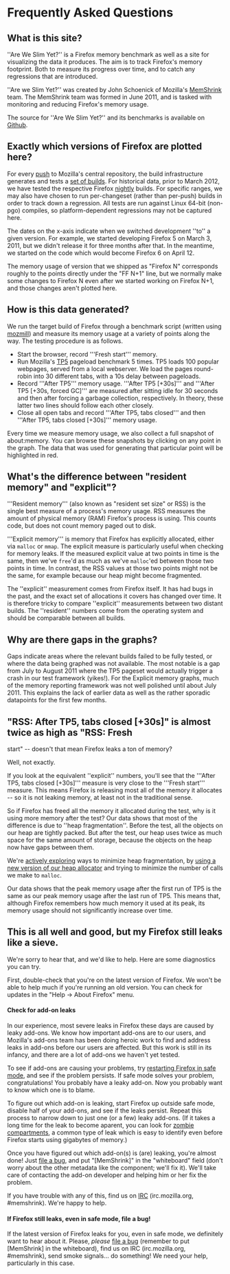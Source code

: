 # Frequently Asked Questions

## What is this site?

''Are We Slim Yet?'' is a Firefox memory benchmark as well as a site for
visualizing the data it produces. The aim is to track Firefox's memory
footprint. Both to measure its progress over time, and to catch any regressions
that are introduced.

''Are we Slim Yet?'' was created by John Schoenick of Mozilla's [MemShrink][]
team.  The MemShrink team was formed in June 2011, and is tasked with monitoring
and reducing Firefox's memory usage.

The source for ''Are We Slim Yet?'' and its benchmarks is available on
[Github][awsy-github].

## Exactly which versions of Firefox are plotted here?

For every [push][pushlog] to Mozilla's central repository, the build
infrastructure generates and tests a [set of builds][tbpl]. For historical data,
prior to March 2012, we have tested the respective Firefox [nightly] builds. For
specific ranges, we may also have chosen to run per-changeset (rather than
per-push) builds in order to track down a regression. All tests are run against
Linux 64-bit (non-pgo) compiles, so platform-dependent regressions may not be
captured here.

The dates on the x-axis indicate when we switched development ''to'' a given
version.  For example, we started developing Firefox 5 on March 3, 2011, but we
didn't release it for three months after that.  In the meantime, we started on
the code which would become Firefox 6 on April 12.

The memory usage of version that we shipped as "Firefox N" corresponds roughly
to the points directly under the "FF N+1" line, but we normally make some
changes to Firefox N even after we started working on Firefox N+1, and those
changes aren't plotted here.

## How is this data generated?

We run the target build of Firefox through a benchmark script (written using
[mozmill][]) and measure its memory usage at a variety of points along the way.
The testing procedure is as follows.

  * Start the browser, record '''Fresh start''' memory.
  * Run Mozilla's [TP5][] pageload benchmark 5 times.  TP5 loads 100 popular
    webpages, served from a local webserver.  We load the pages round-robin into
    30 different tabs, with a 10s delay between pageloads.
  * Record '''After TP5''' memory usage.  '''After TP5 [+30s]''' and '''After
    TP5 [+30s, forced GC]''' are measured after sitting idle for 30 seconds and
    then after forcing a garbage collection, respectively. In theory, these
    latter two lines should follow each other closely.
  * Close all open tabs and record '''After TP5, tabs closed''' and then
    '''After TP5, tabs closed [+30s]''' memory usage.

Every time we measure memory usage, we also collect a full snapshot of
about:memory.  You can browse these snapshots by clicking on any point in the
graph. The data that was used for generating that particular point will be
highlighted in red.

## What's the difference between "resident memory" and "explicit"?

'''Resident memory''' (also known as "resident set size" or RSS) is the single
best measure of a process's memory usage.  RSS measures the amount of physical
memory (RAM) Firefox's process is using.  This counts code, but does not count
memory paged out to disk.

'''Explicit memory''' is memory that Firefox has explicitly allocated, either
via `malloc` or `mmap`.  The explicit measure is particularly useful when
checking for memory leaks.  If the measured explicit value at two points in time
is the same, then we've `free`'d as much as we've `malloc`'ed between those two
points in time.  In contrast, the RSS values at those two points might not be
the same, for example because our heap might become fragmented.

The ''explicit'' measurement comes from Firefox itself. It has had bugs in the
past, and the exact set of allocations it covers has changed over time.  It is
therefore tricky to compare ''explicit'' measurements between two distant
builds.  The ''resident'' numbers come from the operating system and should be
comparable between all builds.

## Why are there gaps in the graphs?
Gaps indicate areas where the relevant builds failed to be fully tested, or
where the data being graphed was not available. The most notable is a gap from
July to August 2011 where the TP5 pageset would actually trigger a crash in our
test framework (yikes!). For the Explicit memory graphs, much of the memory
reporting framework was not well polished until about July 2011. This explains
the lack of earlier data as well as the rather sporadic datapoints for the first
few months.

## "RSS: After TP5, tabs closed [+30s]" is almost twice as high as "RSS: Fresh
start" -- doesn't that mean Firefox leaks a ton of memory?

Well, not exactly.

If you look at the equivalent ''explicit'' numbers, you'll see that the '''After
TP5, tabs closed [+30s]''' measure is very close to the '''Fresh start'''
measure. This means Firefox is releasing most all of the memory it allocates --
so it is not leaking memory, at least not in the traditional sense.

So if Firefox has freed all the memory it allocated during the test, why is it
using more memory after the test?  Our data shows that most of the difference is
due to ''heap fragmentation''.  Before the test, all the objects on our heap are
tightly packed.  But after the test, our heap uses twice as much space for the
same amount of storage, because the objects on the heap now have gaps between
them.

We're [actively exploring][match-startup-mem] ways to minimize heap
fragmentation, by [using a new version of our heap allocator][jemalloc2] and
trying to minimize the number of calls we make to `malloc`.

Our data shows that the peak memory usage after the first run of TP5 is the same
as our peak memory usage after the last run of TP5.  This means that, although
Firefox remembers how much memory it used at its peak, its memory usage
should not significantly increase over time.

## This is all well and good, but my Firefox still leaks like a sieve.

We're sorry to hear that, and we'd like to help.  Here are some diagnostics you
can try.

First, double-check that you're on the latest version of Firefox.  We won't be
able to help much if you're running an old version.  You can check for updates
in the "Help -> About Firefox" menu.

#### Check for add-on leaks

In our experience, most severe leaks in Firefox these days are caused by leaky
add-ons.  We know how important add-ons are to our users, and Mozilla's add-ons
team has been doing heroic work to find and address leaks in add-ons before our
users are affected.  But this work is still in its infancy, and there are a lot
of add-ons we haven't yet tested.

To see if add-ons are causing your problems, try [restarting Firefox in safe
mode][safe mode], and see if the problem persists.  If safe mode solves your
problem, congratulations!  You probably have a leaky add-on.  Now you probably
want to know which one is to blame.

To figure out which add-on is leaking, start Firefox up outside safe mode,
disable half of your add-ons, and see if the leaks persist.  Repeat this process
to narrow down to just one (or a few) leaky add-ons.  (If it takes a long time
for the leak to become aparent, you can look for [zombie compartments][], a
common type of leak which is easy to identify even before Firefox starts using
gigabytes of memory.)

Once you have figured out which add-on(s) is (are) leaking, you're almost done!
Just [file a bug][], and put "\[MemShrink\]" in the "whiteboard" field (don't
worry about the other metadata like the component; we'll fix it). We'll take
care of contacting the add-on developer and helping him or her fix the problem.

If you have trouble with any of this, find us on [IRC] (irc.mozilla.org,
\#memshrink).  We're happy to help.

#### If Firefox still leaks, even in safe mode, file a bug!

If the latest version of Firefox leaks for you, even in safe mode, we definitely
want to hear about it.  Please, *please* [file a bug][] (remember to put
\[MemShrink\] in the whiteboard), find us on IRC (irc.mozilla.org, \#memshrink),
send smoke signals... do something!  We need your help, particularly in this
case.

[IRC]: https://wiki.mozilla.org/IRC
[nightly]: http://nightly.mozilla.org/
[tbpl]: https://tbpl.mozilla.org/?tree=Mozilla-central
[pushlog]: http://hg.mozilla.org/mozilla-central/pushloghtml
[awsy-github]: https://github.com/Nephyrin/MozAreWeSlimYet
[MemShrink]: https://wiki.mozilla.org/Performance/MemShrink
[TP5]: https://wiki.mozilla.org/Buildbot/Talos#tp5
[mozmill]: https://github.com/mozautomation/mozmill
[match-startup-mem]: https://bugzilla.mozilla.org/show_bug.cgi?id=668809
[jemalloc2]: https://bugzilla.mozilla.org/show_bug.cgi?id=580408
[safe mode]: http://support.mozilla.org/en-US/kb/Safe%20Mode
[zombie compartments]: https://developer.mozilla.org/en/Zombie_compartments#Reactive_checking
[file a bug]: https://bugzilla.mozilla.org/enter_bug.cgi?product=Core
